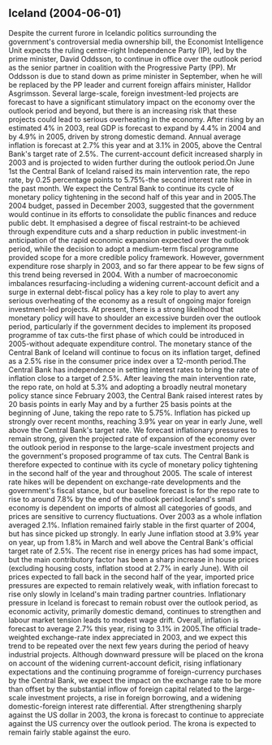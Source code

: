 ## Iceland (2004-06-01)

Despite the current furore in Icelandic politics surrounding the government's controversial media ownership bill, the Economist Intelligence Unit expects the ruling centre-right Independence Party (IP), led by the prime minister, David Oddsson, to continue in office over the outlook period as the senior partner in coalition with the Progressive Party (PP). Mr Oddsson is due to stand down as prime minister in September, when he will be replaced by the PP leader and current foreign affairs minister, Halldor Asgrimsson. Several large-scale, foreign investment-led projects are forecast to have a significant stimulatory impact on the economy over the outlook period and beyond, but there is an increasing risk that these projects could lead to serious overheating in the economy. After rising by an estimated 4% in 2003, real GDP is forecast to expand by 4.4% in 2004 and by 4.9% in 2005, driven by strong domestic demand. Annual average inflation is forecast at 2.7% this year and at 3.1% in 2005, above the Central Bank's target rate of 2.5%. The current-account deficit increased sharply in 2003 and is projected to widen further during the outlook period.On June 1st the Central Bank of Iceland raised its main intervention rate, the repo rate, by 0.25 percentage points to 5.75%-the second interest rate hike in the past month. We expect the Central Bank to continue its cycle of monetary policy tightening in the second half of this year and in 2005.The 2004 budget, passed in December 2003, suggested that the government would continue in its efforts to consolidate the public finances and reduce public debt. It emphasised a degree of fiscal restraint-to be achieved through expenditure cuts and a sharp reduction in public investment-in anticipation of the rapid economic expansion expected over the outlook period, while the decision to adopt a medium-term fiscal programme provided scope for a more credible policy framework. However, government expenditure rose sharply in 2003, and so far there appear to be few signs of this trend being reversed in 2004. With a number of macroeconomic imbalances resurfacing-including a widening current-account deficit and a surge in external debt-fiscal policy has a key role to play to avert any serious overheating of the economy as a result of ongoing major foreign investment-led projects. At present, there is a strong likelihood that monetary policy will have to shoulder an excessive burden over the outlook period, particularly if the government decides to implement its proposed programme of tax cuts-the first phase of which could be introduced in 2005-without adequate expenditure control. The monetary stance of the Central Bank of Iceland will continue to focus on its inflation target, defined as a 2.5% rise in the consumer price index over a 12-month period.The Central Bank has independence in setting interest rates to bring the rate of inflation close to a target of 2.5%. After leaving the main intervention rate, the repo rate, on hold at 5.3% and adopting a broadly neutral monetary policy stance since February 2003, the Central Bank raised interest rates by 20 basis points in early May and by a further 25 basis points at the beginning of June, taking the repo rate to 5.75%. Inflation has picked up strongly over recent months, reaching 3.9% year on year in early June, well above the Central Bank's target rate. We forecast inflationary pressures to remain strong, given the projected rate of expansion of the economy over the outlook period in response to the large-scale investment projects and the government's proposed programme of tax cuts. The Central Bank is therefore expected to continue with its cycle of monetary policy tightening in the second half of the year and throughout 2005. The scale of interest rate hikes will be dependent on exchange-rate developments and the government's fiscal stance, but our baseline forecast is for the repo rate to rise to around 7.8% by the end of the outlook period.Iceland's small economy is dependent on imports of almost all categories of goods, and prices are sensitive to currency fluctuations. Over 2003 as a whole inflation averaged 2.1%. Inflation remained fairly stable in the first quarter of 2004, but has since picked up strongly. In early June inflation stood at 3.9% year on year, up from 1.8% in March and well above the Central Bank's official target rate of 2.5%. The recent rise in energy prices has had some impact, but the main contributory factor has been a sharp increase in house prices (excluding housing costs, inflation stood at 2.7% in early June). With oil prices expected to fall back in the second half of the year, imported price pressures are expected to remain relatively weak, with inflation forecast to rise only slowly in Iceland's main trading partner countries. Inflationary pressure in Iceland is forecast to remain robust over the outlook period, as economic activity, primarily domestic demand, continues to strengthen and labour market tension leads to modest wage drift. Overall, inflation is forecast to average 2.7% this year, rising to 3.1% in 2005.The official trade-weighted exchange-rate index appreciated in 2003, and we expect this trend to be repeated over the next few years during the period of heavy industrial projects. Although downward pressure will be placed on the krona on account of the widening current-account deficit, rising inflationary expectations and the continuing programme of foreign-currency purchases by the Central Bank, we expect the impact on the exchange rate to be more than offset by the substantial inflow of foreign capital related to the large-scale investment projects, a rise in foreign borrowing, and a widening domestic-foreign interest rate differential. After strengthening sharply against the US dollar in 2003, the krona is forecast to continue to appreciate against the US currency over the outlook period. The krona is expected to remain fairly stable against the euro.
